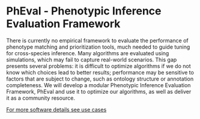 # PhEval - Phenotypic Inference Evaluation Framework

There is currently no empirical framework to evaluate the performance of phenotype matching and prioritization tools, much needed to guide tuning for cross-species inference. Many algorithms are evaluated using simulations, which may fail to capture real-world scenarios. This gap presents several problems: it is difficult to optimize algorithms if we do not know which choices lead to better results; performance may be sensitive to factors that are subject to change, such as ontology structure or annotation completeness. We will develop a modular Phenotypic Inference Evaluation Framework, PhEval and use it to optimize our algorithms, as well as deliver it as a community resource.

[For more software details see use cases ](/docs/use_cases.md)

